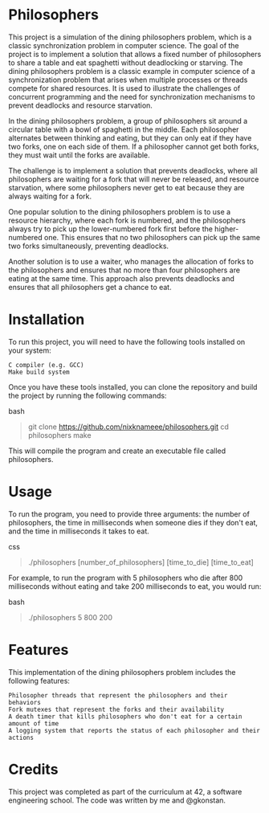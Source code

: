 # Philosophers

This project is a simulation of the dining philosophers problem, which is a classic synchronization problem in computer science. The goal of the project is to implement a solution that allows a fixed number of philosophers to share a table and eat spaghetti without deadlocking or starving.
The dining philosophers problem is a classic example in computer science of a synchronization problem that arises when multiple processes or threads compete for shared resources. It is used to illustrate the challenges of concurrent programming and the need for synchronization mechanisms to prevent deadlocks and resource starvation.

In the dining philosophers problem, a group of philosophers sit around a circular table with a bowl of spaghetti in the middle. Each philosopher alternates between thinking and eating, but they can only eat if they have two forks, one on each side of them. If a philosopher cannot get both forks, they must wait until the forks are available.

The challenge is to implement a solution that prevents deadlocks, where all philosophers are waiting for a fork that will never be released, and resource starvation, where some philosophers never get to eat because they are always waiting for a fork.

One popular solution to the dining philosophers problem is to use a resource hierarchy, where each fork is numbered, and the philosophers always try to pick up the lower-numbered fork first before the higher-numbered one. This ensures that no two philosophers can pick up the same two forks simultaneously, preventing deadlocks.

Another solution is to use a waiter, who manages the allocation of forks to the philosophers and ensures that no more than four philosophers are eating at the same time. This approach also prevents deadlocks and ensures that all philosophers get a chance to eat.
# Installation

To run this project, you will need to have the following tools installed on your system:

    C compiler (e.g. GCC)
    Make build system

Once you have these tools installed, you can clone the repository and build the project by running the following commands:

bash

> git clone https://github.com/nixknameee/philosophers.git
> cd philosophers
> make

This will compile the program and create an executable file called philosophers.
# Usage

To run the program, you need to provide three arguments: the number of philosophers, the time in milliseconds when someone dies if they don't eat, and the time in milliseconds it takes to eat.

css

> ./philosophers [number_of_philosophers] [time_to_die] [time_to_eat]

For example, to run the program with 5 philosophers who die after 800 milliseconds without eating and take 200 milliseconds to eat, you would run:

bash

> ./philosophers 5 800 200

# Features

This implementation of the dining philosophers problem includes the following features:

    Philosopher threads that represent the philosophers and their behaviors
    Fork mutexes that represent the forks and their availability
    A death timer that kills philosophers who don't eat for a certain amount of time
    A logging system that reports the status of each philosopher and their actions

# Credits

This project was completed as part of the curriculum at 42, a software engineering school. The code was written by me and @gkonstan.
